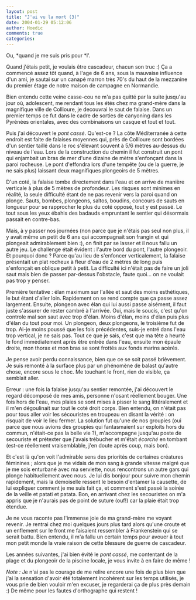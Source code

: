 ```yaml
---
layout: post
title: "J'ai vu la mort (3)"
date: 2004-01-29 05:12:06
author: Hoedic
comments: true
categories: 
---
```



Ou, *quand je me suis pris pour *l'.

Quand j'étais petit, je voulais être cascadeur, chacun son truc :) Ça a commencé assez tôt quand, à l'age de 6 ans, sous la mauvaise influence d'un ami, je sautai sur un canapé marron très 70's du haut de la mezzanine du premier étage de notre maison de campagne en Normandie.

Bien entendu cette veine casse-cou ne m'a pas quitté par la suite jusqu'au jour où, adolescent, me rendant tous les étés chez ma grand-mère dans la magnifique ville de Collioure, je decouvrai le saut de falaise. Dans un premier temps ce fut dans le cadre de sorties de canyoning dans les Pyrénées orientales, avec des combinaisons un casque et tout et tout.

Puis j'ai découvert le *pont cassé*. Qu'est-ce ? La côte Méditerranée à cette endroit est faite de falaises moyennes qui, près de Collioure sont bordées d'un sentier taillé dans le roc s'élevant souvent à 5/6 mètres au-dessus du niveau de l'eau. Lors de la construction du chemin il fut construit un pont qui enjambait un bras de mer d'une dizaine de mètre s'enfonçant dans la paroi rocheuse. Le pont d'effondra lors d'une tempête (ou de la guerre, je ne sais plus) laissant deux magnifiques plongeoirs de 5 mètres.

D'un coté, la falaise tombe directement dans l'eau et on arrive de manière verticale à plus de 5 mètres de profondeur. Les risques sont minimes en réalité, la seule difficulté étant de ne pas revenir vers la paroi quand on plonge. Sauts, bombes, plongeons, saltos, boudins, concours de sauts en longueur pour se rapprocher le plus du coté opposé, tout y est passé. Le tout sous les yeux ébahis des badauds empruntant le sentier qui désormais passait en contre-bas.

Mais, à y passer nos journées (non parce que je n'étais pas seul non plus, il y avait même un petit de 6 ans qui accompagnait son frangin et qui plongeait admirablement bien :), on finit par se lasser et il nous fallu un autre jeu. Le challenge était évident : l'autre bord du pont, l'autre plongeoir. Et pourquoi donc ? Parce qu'au lieu de s'enfoncer verticalement, la falaise présentait un plat rocheux à fleur d'eau de 2 mètres de long puis s'enfonçait en oblique petit à petit. La difficulté ici n'était pas de faire un joli saut mais bien de passer par-dessus l'obstacle, faute quoi... on ne voulait pas trop y penser.

Première tentative : élan maximum sur l'allée et saut des moins esthétiques, le but étant d'aller loin. Rapidement on se rend compte que ça passe assez largement. Ensuite, plongeon avec élan qui lui aussi passe aisément, il faut juste s'assurer de rester cambré à l'arrivée. Oui, mais le soucis, c'est qu'on controle mal son saut avec trop d'élan. Moins d'élan, moins d'élan puis plus d'élan du tout pour moi. Un plongeon, deux plongeons, le troisième fut de trop. Ai-je moins poussé que les fois précédentes, suis-je entré dans l'eau trop vertical, je ne sais pas. Tout ce que je sais, c'est que ma tête a heurté le fond immédiatement après être entrée dans l'eau, ensuite mon épaule droite, mon thorax et mon bras se sont frottés aux fonds marins acérés.

Je pense avoir perdu connaissance, bien que ce se soit passé brièvement. Je suis remonté à la surface plus par un phénomène de balast qu'autre chose, encore sous le choc. Me touchant le front, rien de visible, ça semblait aller.

Erreur : une fois la falaise jusqu'au sentier remontée, j'ai découvert le regard décomposé de mes amis, personne n'osant réellement bouger. Une fois hors de l'eau, mes plaies se sont mises à pisser le sang littéralement et il m'en dégoulinait sur tout le coté droit corps. Bien entendu, on n'était pas pour tous aller voir les sécouristes en troupeau en disant la vérité : on risquait de voir le lieu fermer. La solution fut qu'une de nos groupies (oui parce que nous avions des groupies qui fantasmaient sur exploits hors du commun, n'était-ce pas la belle vie ?), m'accompagne jusqu'au poste de secouriste et prétexter que j'avais trébucher et m'était *écorché* en tombant (est-ce réellement vraisemblable, j'en doute après coup, mais bon).

Et c'est là qu'on voit l'admirable sens des priorités de certaines créatures féminines ; alors que je me vidais de mon sang à grande vitesse malgré que je me sois enturbané avec ma serviette, nous rencontrons un autre gars qui plonge habituellement avec nous. Je lui dis bonjour pour suivre mon chemin rapidement, mais la demoiselle ressent le besoin d'entamer la causette, de lui expliquer comment je me suis fait ça, et comment s'est passé la soirée de la veille et patati et patata. Bon, en arrivant chez les secouristes on m'a appris que je n'aurais pas de point de suture (ouf!) car la plaie était trop étendue.

Je ne vous raconte pas l'immense joie de ma grand-mère me voyant revenir. Je rentrai chez moi quelques jours plus tard alors qu'une croute et un enflement sur le front me faisaient ressembler à Frankenstein qui se serait battu. Bien entendu, il m'a fallu un certain temps pour avouer à tout mon petit monde la vraie raison de cette blessure de guerre de cascadeur.

Les années suivantes, j'ai bien évité le *pont cassé*, me contentant de la plage et du plongeoir de la piscine locale, je vous invite à en faire de même !

*Note :* Je n'ai pas le courage de me relire encore une fois de plus bien que j'ai la sensation d'avoir été totalement incohérent sur les temps utilisés, je vous prie de bien vouloir m'en excuser, je regarderai ça de plus près demain :) De même pour les fautes d'orthographe qui restent !
